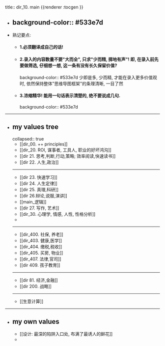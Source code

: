 title:: dir_10. main
{{renderer :tocgen }}

- background-color:: #533e7d
  ---
- 熟记要点:
	- #### 1.必须翻译成自己的话!
	- #### 2.录入的内容数量不要"大而全", 只求"少而精, 掷地有声"! 即, 在录入前先要做筛选, 仔细想一想, 这一条有没有长久保留价值?
	  background-color:: #533e7d
	  少即是多,  少而精, 才能在录入更多价值观时, 依然保持整体"思维导图框架"的条理清晰, 一目了然
	- #### 3.浓缩精华! 能用一句话表示清楚的, 绝不要说成几句.
	  background-color:: #533e7d
- ---
- ## my values tree
  collapsed:: true
	- [[dir_00. ++ principles]]
	- [[dir_20. ROI, 谋事者, 工具人, 职业的好坏鸿沟]]
	- [[dir 21. 思考,判断,行动,策略; 效率阅读,快速读书]]
	- [[dir 22. 人生,政治]]
	- ---
	- [[dir 23. 快速学习]]
	- [[dir 24. 人生定律]]
	- [[dir 25. 真理,科研]]
	- [[dir 26.辩论,说服,演讲]]
	- [[main_逻辑]]
	- [[dir 27. 写作, 艺术]]
	- [[dir_30. 心理学, 情感, 人性, 性格分析]]
	-
	- ---
	- [[dir_400. 社保, 养老]]
	- [[dir_403. 健康,医学]]
	- [[dir_404. 缴税,税收]]
	- [[dir_405. 买房, 物业]]
	- [[dir_407. 法律,官司]]
	- [[dir 409. 孩子教育]]
	- ---
	- [[dir 81. 经济,金融]]
	- [[dir 200. 战略]]
	- ---
	- [[生意计算]]
- ---
- ## my own values
	- [[设计: 最深的陷阱入口处, 布满了最诱人的鲜花]]
	-